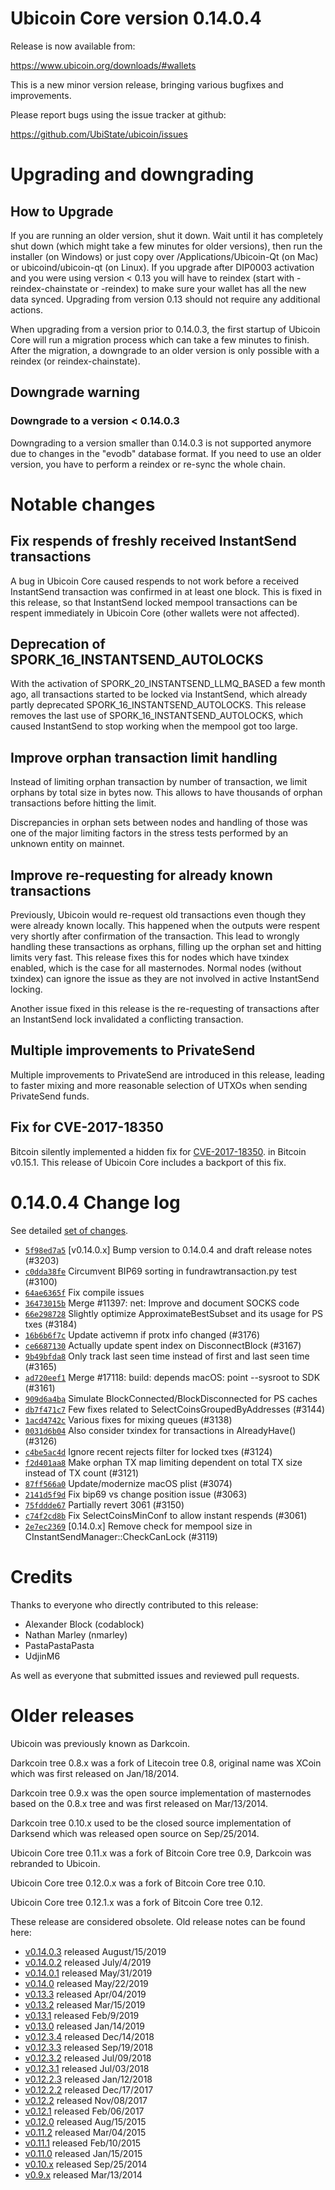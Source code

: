 Ubicoin Core version 0.14.0.4
==========================

Release is now available from:

  <https://www.ubicoin.org/downloads/#wallets>

This is a new minor version release, bringing various bugfixes and improvements.

Please report bugs using the issue tracker at github:

  <https://github.com/UbiState/ubicoin/issues>


Upgrading and downgrading
=========================

How to Upgrade
--------------

If you are running an older version, shut it down. Wait until it has completely
shut down (which might take a few minutes for older versions), then run the
installer (on Windows) or just copy over /Applications/Ubicoin-Qt (on Mac) or
ubicoind/ubicoin-qt (on Linux). If you upgrade after DIP0003 activation and you were
using version < 0.13 you will have to reindex (start with -reindex-chainstate
or -reindex) to make sure your wallet has all the new data synced. Upgrading from
version 0.13 should not require any additional actions.

When upgrading from a version prior to 0.14.0.3, the
first startup of Ubicoin Core will run a migration process which can take a few minutes
to finish. After the migration, a downgrade to an older version is only possible with
a reindex (or reindex-chainstate).

Downgrade warning
-----------------

### Downgrade to a version < 0.14.0.3

Downgrading to a version smaller than 0.14.0.3 is not supported anymore due to changes
in the "evodb" database format. If you need to use an older version, you have to perform
a reindex or re-sync the whole chain.

Notable changes
===============

Fix respends of freshly received InstantSend transactions
---------------------------------------------------------

A bug in Ubicoin Core caused respends to not work before a received InstantSend transaction was confirmed in at least
one block. This is fixed in this release, so that InstantSend locked mempool transactions can be
respent immediately in Ubicoin Core (other wallets were not affected).

Deprecation of SPORK_16_INSTANTSEND_AUTOLOCKS
---------------------------------------------

With the activation of SPORK_20_INSTANTSEND_LLMQ_BASED a few month ago, all transactions started to be locked via
InstantSend, which already partly deprecated SPORK_16_INSTANTSEND_AUTOLOCKS. This release removes the last use
of SPORK_16_INSTANTSEND_AUTOLOCKS, which caused InstantSend to stop working when the mempool got too large.

Improve orphan transaction limit handling
-----------------------------------------

Instead of limiting orphan transaction by number of transaction, we limit orphans by total size in bytes
now. This allows to have thousands of orphan transactions before hitting the limit.

Discrepancies in orphan sets between nodes and handling of those was one of the major limiting factors in
the stress tests performed by an unknown entity on mainnet.

Improve re-requesting for already known transactions
----------------------------------------------------

Previously, Ubicoin would re-request old transactions even though they were already known locally. This
happened when the outputs were respent very shortly after confirmation of the transaction. This lead to
wrongly handling these transactions as orphans, filling up the orphan set and hitting limits very fast.
This release fixes this for nodes which have txindex enabled, which is the case for all masternodes. Normal
nodes (without txindex) can ignore the issue as they are not involved in active InstantSend locking.

Another issue fixed in this release is the re-requesting of transactions after an InstantSend lock invalidated
a conflicting transaction.

Multiple improvements to PrivateSend
------------------------------------

Multiple improvements to PrivateSend are introduced in this release, leading to faster mixing and more
reasonable selection of UTXOs when sending PrivateSend funds.

Fix for CVE-2017-18350
----------------------

Bitcoin silently implemented a hidden fix for [CVE-2017-18350](https://lists.linuxfoundation.org/pipermail/bitcoin-dev/2019-November/017453.html).
in Bitcoin v0.15.1. This release of Ubicoin Core includes a backport of this fix.


0.14.0.4 Change log
===================

See detailed [set of changes](https://github.com/UbiState/ubicoin/compare/v0.14.0.3...UbiState:v0.14.0.4).

- [`5f98ed7a5`](https://github.com/UbiState/ubicoin/commit/5f98ed7a5) [v0.14.0.x] Bump version to 0.14.0.4 and draft release notes (#3203)
- [`c0dda38fe`](https://github.com/UbiState/ubicoin/commit/c0dda38fe) Circumvent BIP69 sorting in fundrawtransaction.py test (#3100)
- [`64ae6365f`](https://github.com/UbiState/ubicoin/commit/64ae6365f) Fix compile issues
- [`36473015b`](https://github.com/UbiState/ubicoin/commit/36473015b) Merge #11397: net: Improve and document SOCKS code
- [`66e298728`](https://github.com/UbiState/ubicoin/commit/66e298728) Slightly optimize ApproximateBestSubset and its usage for PS txes (#3184)
- [`16b6b6f7c`](https://github.com/UbiState/ubicoin/commit/16b6b6f7c) Update activemn if protx info changed (#3176)
- [`ce6687130`](https://github.com/UbiState/ubicoin/commit/ce6687130) Actually update spent index on DisconnectBlock (#3167)
- [`9b49bfda8`](https://github.com/UbiState/ubicoin/commit/9b49bfda8) Only track last seen time instead of first and last seen time (#3165)
- [`ad720eef1`](https://github.com/UbiState/ubicoin/commit/ad720eef1) Merge #17118: build: depends macOS: point --sysroot to SDK (#3161)
- [`909d6a4ba`](https://github.com/UbiState/ubicoin/commit/909d6a4ba) Simulate BlockConnected/BlockDisconnected for PS caches
- [`db7f471c7`](https://github.com/UbiState/ubicoin/commit/db7f471c7) Few fixes related to SelectCoinsGroupedByAddresses (#3144)
- [`1acd4742c`](https://github.com/UbiState/ubicoin/commit/1acd4742c) Various fixes for mixing queues (#3138)
- [`0031d6b04`](https://github.com/UbiState/ubicoin/commit/0031d6b04) Also consider txindex for transactions in AlreadyHave() (#3126)
- [`c4be5ac4d`](https://github.com/UbiState/ubicoin/commit/c4be5ac4d) Ignore recent rejects filter for locked txes (#3124)
- [`f2d401aa8`](https://github.com/UbiState/ubicoin/commit/f2d401aa8) Make orphan TX map limiting dependent on total TX size instead of TX count (#3121)
- [`87ff566a0`](https://github.com/UbiState/ubicoin/commit/87ff566a0) Update/modernize macOS plist (#3074)
- [`2141d5f9d`](https://github.com/UbiState/ubicoin/commit/2141d5f9d) Fix bip69 vs change position issue (#3063)
- [`75fddde67`](https://github.com/UbiState/ubicoin/commit/75fddde67) Partially revert 3061 (#3150)
- [`c74f2cd8b`](https://github.com/UbiState/ubicoin/commit/c74f2cd8b) Fix SelectCoinsMinConf to allow instant respends (#3061)
- [`2e7ec2369`](https://github.com/UbiState/ubicoin/commit/2e7ec2369) [0.14.0.x] Remove check for mempool size in CInstantSendManager::CheckCanLock (#3119)

Credits
=======

Thanks to everyone who directly contributed to this release:

- Alexander Block (codablock)
- Nathan Marley (nmarley)
- PastaPastaPasta
- UdjinM6

As well as everyone that submitted issues and reviewed pull requests.

Older releases
==============

Ubicoin was previously known as Darkcoin.

Darkcoin tree 0.8.x was a fork of Litecoin tree 0.8, original name was XCoin
which was first released on Jan/18/2014.

Darkcoin tree 0.9.x was the open source implementation of masternodes based on
the 0.8.x tree and was first released on Mar/13/2014.

Darkcoin tree 0.10.x used to be the closed source implementation of Darksend
which was released open source on Sep/25/2014.

Ubicoin Core tree 0.11.x was a fork of Bitcoin Core tree 0.9,
Darkcoin was rebranded to Ubicoin.

Ubicoin Core tree 0.12.0.x was a fork of Bitcoin Core tree 0.10.

Ubicoin Core tree 0.12.1.x was a fork of Bitcoin Core tree 0.12.

These release are considered obsolete. Old release notes can be found here:

- [v0.14.0.3](https://github.com/UbiState/ubicoin/blob/master/doc/release-notes/ubicoin/release-notes-0.14.0.3.md) released August/15/2019
- [v0.14.0.2](https://github.com/UbiState/ubicoin/blob/master/doc/release-notes/ubicoin/release-notes-0.14.0.2.md) released July/4/2019
- [v0.14.0.1](https://github.com/UbiState/ubicoin/blob/master/doc/release-notes/ubicoin/release-notes-0.14.0.1.md) released May/31/2019
- [v0.14.0](https://github.com/UbiState/ubicoin/blob/master/doc/release-notes/ubicoin/release-notes-0.14.0.md) released May/22/2019
- [v0.13.3](https://github.com/UbiState/ubicoin/blob/master/doc/release-notes/ubicoin/release-notes-0.13.3.md) released Apr/04/2019
- [v0.13.2](https://github.com/UbiState/ubicoin/blob/master/doc/release-notes/ubicoin/release-notes-0.13.2.md) released Mar/15/2019
- [v0.13.1](https://github.com/UbiState/ubicoin/blob/master/doc/release-notes/ubicoin/release-notes-0.13.1.md) released Feb/9/2019
- [v0.13.0](https://github.com/UbiState/ubicoin/blob/master/doc/release-notes/ubicoin/release-notes-0.13.0.md) released Jan/14/2019
- [v0.12.3.4](https://github.com/UbiState/ubicoin/blob/master/doc/release-notes/ubicoin/release-notes-0.12.3.4.md) released Dec/14/2018
- [v0.12.3.3](https://github.com/UbiState/ubicoin/blob/master/doc/release-notes/ubicoin/release-notes-0.12.3.3.md) released Sep/19/2018
- [v0.12.3.2](https://github.com/UbiState/ubicoin/blob/master/doc/release-notes/ubicoin/release-notes-0.12.3.2.md) released Jul/09/2018
- [v0.12.3.1](https://github.com/UbiState/ubicoin/blob/master/doc/release-notes/ubicoin/release-notes-0.12.3.1.md) released Jul/03/2018
- [v0.12.2.3](https://github.com/UbiState/ubicoin/blob/master/doc/release-notes/ubicoin/release-notes-0.12.2.3.md) released Jan/12/2018
- [v0.12.2.2](https://github.com/UbiState/ubicoin/blob/master/doc/release-notes/ubicoin/release-notes-0.12.2.2.md) released Dec/17/2017
- [v0.12.2](https://github.com/UbiState/ubicoin/blob/master/doc/release-notes/ubicoin/release-notes-0.12.2.md) released Nov/08/2017
- [v0.12.1](https://github.com/UbiState/ubicoin/blob/master/doc/release-notes/ubicoin/release-notes-0.12.1.md) released Feb/06/2017
- [v0.12.0](https://github.com/UbiState/ubicoin/blob/master/doc/release-notes/ubicoin/release-notes-0.12.0.md) released Aug/15/2015
- [v0.11.2](https://github.com/UbiState/ubicoin/blob/master/doc/release-notes/ubicoin/release-notes-0.11.2.md) released Mar/04/2015
- [v0.11.1](https://github.com/UbiState/ubicoin/blob/master/doc/release-notes/ubicoin/release-notes-0.11.1.md) released Feb/10/2015
- [v0.11.0](https://github.com/UbiState/ubicoin/blob/master/doc/release-notes/ubicoin/release-notes-0.11.0.md) released Jan/15/2015
- [v0.10.x](https://github.com/UbiState/ubicoin/blob/master/doc/release-notes/ubicoin/release-notes-0.10.0.md) released Sep/25/2014
- [v0.9.x](https://github.com/UbiState/ubicoin/blob/master/doc/release-notes/ubicoin/release-notes-0.9.0.md) released Mar/13/2014

